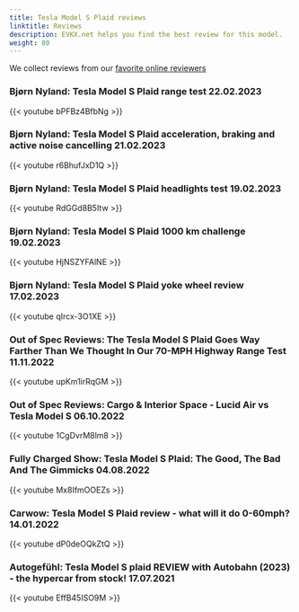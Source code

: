 ```yaml
---
title: Tesla Model S Plaid reviews
linktitle: Reviews
description: EVKX.net helps you find the best review for this model. 
weight: 80
---
```

We collect reviews from our [favorite online reviewers](/guides/evreviewers/)

### Bjørn Nyland: Tesla Model S Plaid range test 22.02.2023

{{< youtube bPFBz4BfbNg >}}
### Bjørn Nyland: Tesla Model S Plaid acceleration, braking and active noise cancelling 21.02.2023

{{< youtube r6BhufJxD1Q >}}
### Bjørn Nyland: Tesla Model S Plaid headlights test 19.02.2023

{{< youtube RdGGd8B5Itw >}}
### Bjørn Nyland: Tesla Model S Plaid 1000 km challenge 19.02.2023

{{< youtube HjNSZYFAlNE >}}
### Bjørn Nyland: Tesla Model S Plaid yoke wheel review 17.02.2023

{{< youtube qIrcx-3O1XE >}}
### Out of Spec Reviews: The Tesla Model S Plaid Goes Way Farther Than We Thought In Our 70-MPH Highway Range Test 11.11.2022

{{< youtube upKm1irRqGM >}}
### Out of Spec Reviews: Cargo & Interior Space - Lucid Air vs Tesla Model S 06.10.2022

{{< youtube 1CgDvrM8lm8 >}}
### Fully Charged Show: Tesla Model S Plaid: The Good, The Bad And The Gimmicks 04.08.2022

{{< youtube Mx8IfmOOEZs >}}
### Carwow: Tesla Model S Plaid review - what will it do 0-60mph? 14.01.2022

{{< youtube dP0deOQkZtQ >}}
### Autogefühl: Tesla Model S plaid REVIEW with Autobahn (2023) - the hypercar from stock! 17.07.2021

{{< youtube EffB45ISO9M >}}
